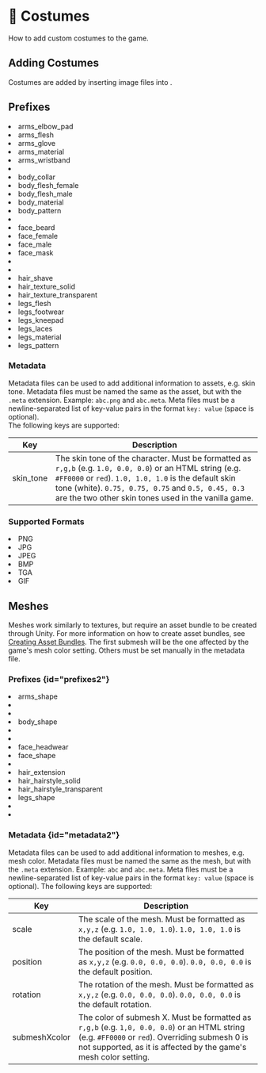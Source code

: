 # 👕 Costumes

<show-structure for="chapter" depth="2"/>

<link-summary>
How to add custom costumes to the game.
</link-summary>

## Adding Costumes
Costumes are added by inserting <include from="snippets.md" element-id="prefixed"/> image files into <include from="snippets.md" element-id="apath"/>.

## Prefixes
<list columns="3">
<li>arms_elbow_pad</li>
<li>arms_flesh</li>
<li>arms_glove</li>
<li>arms_material</li>
<li>arms_wristband</li>
<li/>
<li>body_collar</li>
<li>body_flesh_female</li>
<li>body_flesh_male</li>
<li>body_material</li>
<li>body_pattern</li>
<li/>
<li>face_beard</li>
<li>face_female</li>
<li>face_male</li>
<li>face_mask</li>
<li/>
<li/>
<li>hair_shave</li>
<li>hair_texture_solid</li>
<li>hair_texture_transparent</li>
<li>legs_flesh</li>
<li>legs_footwear</li>
<li>legs_kneepad</li>
<li>legs_laces</li>
<li>legs_material</li>
<li>legs_pattern</li>
</list>

### Metadata

Metadata files can be used to add additional information to assets, e.g. skin tone. Metadata files must be named the
same as the asset, but with the `.meta` extension.
Example: `abc.png` and `abc.meta`.
Meta files must be a newline-separated list of key-value pairs in the format `key: value` (space is optional).  
The following keys are supported:

| Key       | Description                                                                                                                                                                                                                                                                       |
|-----------|-----------------------------------------------------------------------------------------------------------------------------------------------------------------------------------------------------------------------------------------------------------------------------------|
| skin_tone | The skin tone of the character. Must be formatted as `r,g,b` (e.g. `1.0, 0.0, 0.0`) or an HTML string (e.g. `#FF0000` or `red`). `1.0, 1.0, 1.0` is the default skin tone (white). `0.75, 0.75, 0.75` and `0.5, 0.45, 0.3` are the two other skin tones used in the vanilla game. |

### Supported Formats
<list columns="3">
<li>PNG</li>
<li>JPG</li>
<li>JPEG</li>
<li>BMP</li>
<li>TGA</li>
<li>GIF</li>
</list>

## Meshes

Meshes work similarly to textures, but require an asset bundle to be created through Unity.
For more information on how to create asset bundles, see [Creating Asset Bundles](AssetBundles.md).
The first submesh will be the one affected by the game's mesh color setting. Others must be set manually in the metadata file.  

### Prefixes {id="prefixes2"}
<list columns="3">
<li>arms_shape</li>
<li/>
<li/>
<li>body_shape</li>
<li/>
<li/>
<li>face_headwear</li>
<li>face_shape</li>
<li/>
<li>hair_extension</li>
<li>hair_hairstyle_solid</li>
<li>hair_hairstyle_transparent</li>
<li>legs_shape</li>
<li/>
<li/>
</list>

### Metadata {id="metadata2"}

Metadata files can be used to add additional information to meshes, e.g. mesh color. Metadata files must be named the
same as the mesh, but with the `.meta` extension.
Example: `abc` and `abc.meta`.
Meta files must be a newline-separated list of key-value pairs in the format `key: value` (space is optional).
The following keys are supported:

| Key           | Description                                                                                                                                                                                                         |
|---------------|---------------------------------------------------------------------------------------------------------------------------------------------------------------------------------------------------------------------|
| scale         | The scale of the mesh. Must be formatted as `x,y,z` (e.g. `1.0, 1.0, 1.0`). `1.0, 1.0, 1.0` is the default scale.                                                                                                   |
| position      | The position of the mesh. Must be formatted as `x,y,z` (e.g. `0.0, 0.0, 0.0`). `0.0, 0.0, 0.0` is the default position.                                                                                             |
| rotation      | The rotation of the mesh. Must be formatted as `x,y,z` (e.g. `0.0, 0.0, 0.0`). `0.0, 0.0, 0.0` is the default rotation.                                                                                             |
| submeshXcolor | The color of submesh X. Must be formatted as `r,g,b` (e.g. `1,0, 0.0, 0.0`) or an HTML string (e.g. `#FF0000` or `red`). Overriding submesh 0 is not supported, as it is affected by the game's mesh color setting. |
